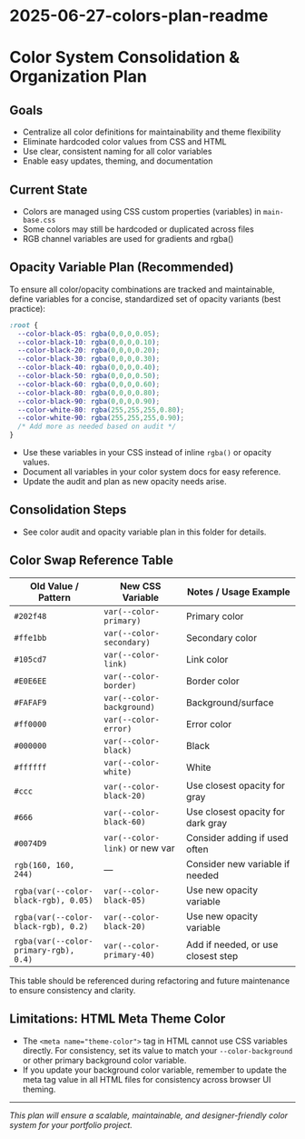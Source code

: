 # 2025-06-27-colors-plan-readme

# Color System Consolidation & Organization Plan

## Goals
- Centralize all color definitions for maintainability and theme flexibility
- Eliminate hardcoded color values from CSS and HTML
- Use clear, consistent naming for all color variables
- Enable easy updates, theming, and documentation

## Current State
- Colors are managed using CSS custom properties (variables) in `main-base.css`
- Some colors may still be hardcoded or duplicated across files
- RGB channel variables are used for gradients and rgba()

## Opacity Variable Plan (Recommended)
To ensure all color/opacity combinations are tracked and maintainable, define variables for a concise, standardized set of opacity variants (best practice):

```css
:root {
  --color-black-05: rgba(0,0,0,0.05);
  --color-black-10: rgba(0,0,0,0.10);
  --color-black-20: rgba(0,0,0,0.20);
  --color-black-30: rgba(0,0,0,0.30);
  --color-black-40: rgba(0,0,0,0.40);
  --color-black-50: rgba(0,0,0,0.50);
  --color-black-60: rgba(0,0,0,0.60);
  --color-black-80: rgba(0,0,0,0.80);
  --color-black-90: rgba(0,0,0,0.90);
  --color-white-80: rgba(255,255,255,0.80);
  --color-white-90: rgba(255,255,255,0.90);
  /* Add more as needed based on audit */
}
```

- Use these variables in your CSS instead of inline `rgba()` or opacity values.
- Document all variables in your color system docs for easy reference.
- Update the audit and plan as new opacity needs arise.

## Consolidation Steps
- See color audit and opacity variable plan in this folder for details.

## Color Swap Reference Table

| Old Value / Pattern                        | New CSS Variable                | Notes / Usage Example                |
|--------------------------------------------|---------------------------------|--------------------------------------|
| `#202f48`                                 | `var(--color-primary)`          | Primary color                        |
| `#ffe1bb`                                 | `var(--color-secondary)`        | Secondary color                      |
| `#105cd7`                                 | `var(--color-link)`             | Link color                           |
| `#E0E6EE`                                 | `var(--color-border)`           | Border color                         |
| `#FAFAF9`                                 | `var(--color-background)`       | Background/surface                   |
| `#ff0000`                                 | `var(--color-error)`            | Error color                          |
| `#000000`                                 | `var(--color-black)`            | Black                                |
| `#ffffff`                                 | `var(--color-white)`            | White                                |
| `#ccc`                                    | `var(--color-black-20)`         | Use closest opacity for gray         |
| `#666`                                    | `var(--color-black-60)`         | Use closest opacity for dark gray    |
| `#0074D9`                                 | `var(--color-link)` or new var  | Consider adding if used often        |
| `rgb(160, 160, 244)`                      | —                               | Consider new variable if needed      |
| `rgba(var(--color-black-rgb), 0.05)`      | `var(--color-black-05)`         | Use new opacity variable             |
| `rgba(var(--color-black-rgb), 0.2)`       | `var(--color-black-20)`         | Use new opacity variable             |
| `rgba(var(--color-primary-rgb), 0.4)`     | `var(--color-primary-40)`       | Add if needed, or use closest step   |

This table should be referenced during refactoring and future maintenance to ensure consistency and clarity.

## Limitations: HTML Meta Theme Color
- The `<meta name="theme-color">` tag in HTML cannot use CSS variables directly. For consistency, set its value to match your `--color-background` or other primary background color variable.
- If you update your background color variable, remember to update the meta tag value in all HTML files for consistency across browser UI theming.

---

*This plan will ensure a scalable, maintainable, and designer-friendly color system for your portfolio project.*
